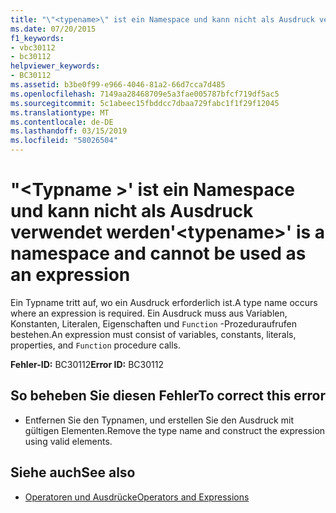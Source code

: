 ```yaml
---
title: "\"<typename>\" ist ein Namespace und kann nicht als Ausdruck verwendet werden"
ms.date: 07/20/2015
f1_keywords:
- vbc30112
- bc30112
helpviewer_keywords:
- BC30112
ms.assetid: b3be0f99-e966-4046-81a2-66d7cca7d485
ms.openlocfilehash: 7149aa28468709e5a3fae005787bfcf719df5ac5
ms.sourcegitcommit: 5c1abeec15fbddcc7dbaa729fabc1f1f29f12045
ms.translationtype: MT
ms.contentlocale: de-DE
ms.lasthandoff: 03/15/2019
ms.locfileid: "58026504"
---
```

# <a name="typename-is-a-namespace-and-cannot-be-used-as-an-expression"></a><span data-ttu-id="c243a-102">"\<Typname >' ist ein Namespace und kann nicht als Ausdruck verwendet werden</span><span class="sxs-lookup"><span data-stu-id="c243a-102">'\<typename>' is a namespace and cannot be used as an expression</span></span>
<span data-ttu-id="c243a-103">Ein Typname tritt auf, wo ein Ausdruck erforderlich ist.</span><span class="sxs-lookup"><span data-stu-id="c243a-103">A type name occurs where an expression is required.</span></span> <span data-ttu-id="c243a-104">Ein Ausdruck muss aus Variablen, Konstanten, Literalen, Eigenschaften und `Function` -Prozeduraufrufen bestehen.</span><span class="sxs-lookup"><span data-stu-id="c243a-104">An expression must consist of variables, constants, literals, properties, and `Function` procedure calls.</span></span>  
  
 <span data-ttu-id="c243a-105">**Fehler-ID:** BC30112</span><span class="sxs-lookup"><span data-stu-id="c243a-105">**Error ID:** BC30112</span></span>  
  
## <a name="to-correct-this-error"></a><span data-ttu-id="c243a-106">So beheben Sie diesen Fehler</span><span class="sxs-lookup"><span data-stu-id="c243a-106">To correct this error</span></span>  
  
-   <span data-ttu-id="c243a-107">Entfernen Sie den Typnamen, und erstellen Sie den Ausdruck mit gültigen Elementen.</span><span class="sxs-lookup"><span data-stu-id="c243a-107">Remove the type name and construct the expression using valid elements.</span></span>  
  
## <a name="see-also"></a><span data-ttu-id="c243a-108">Siehe auch</span><span class="sxs-lookup"><span data-stu-id="c243a-108">See also</span></span>

- [<span data-ttu-id="c243a-109">Operatoren und Ausdrücke</span><span class="sxs-lookup"><span data-stu-id="c243a-109">Operators and Expressions</span></span>](../../visual-basic/programming-guide/language-features/operators-and-expressions/index.md)

